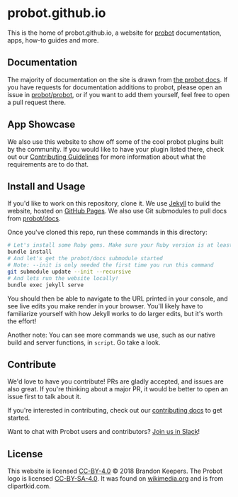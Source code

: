 # probot.github.io

This is the home of probot.github.io, a website for [probot](https://github.com/probot/probot) documentation, apps, how-to guides and more.

## Documentation

The majority of documentation on the site is drawn from [the probot docs](https://github.com/probot/probot/blob/master/docs/). If you have requests for documentation additions to probot, please open an issue in [probot/probot](https://github.com/probot/probot), or if you want to add them yourself, feel free to open a pull request there.

## App Showcase

We also use this website to show off some of the cool probot plugins built by the community. If you would like to have your plugin listed there, check out our [Contributing Guidelines](https://github.com/probot/probot.github.io/blob/master/CONTRIBUTING.md) for more information about what the requirements are to do that.

## Install and Usage

If you'd like to work on this repository, clone it. We use [Jekyll](https://jekyllrb.com/) to build the website, hosted on [GitHub Pages](https://pages.github.com/). We also use Git submodules to pull docs from [probot/docs](http://github.com/probot/docs).

Once you've cloned this repo, run these commands in this directory:

```sh
# Let's install some Ruby gems. Make sure your Ruby version is at least v2.2.0.
bundle install
# And let's get the probot/docs submodule started
# Note: --init is only needed the first time you run this command
git submodule update --init --recursive
# And lets run the website locally!
bundle exec jekyll serve
```

You should then be able to navigate to the URL printed in your console, and see live edits you make render in your browser. You'll likely have to familiarize yourself with how Jekyll works to do larger edits, but it's worth the effort!

Another note: You can see more commands we use, such as our native build and server functions, in `script`. Go take a look.

## Contribute

We'd love to have you contribute! PRs are gladly accepted, and issues are also great. If you're thinking about a major PR, it would be better to open an issue first to talk about it.

If you're interested in contributing, check out our [contributing docs](CONTRIBUTING.md) to get started.

Want to chat with Probot users and contributors? [Join us in Slack](https://probot-slackin.herokuapp.com/)!

## License

This website is licensed [CC-BY-4.0](LICENSE) © 2018 Brandon Keepers. The Probot logo is licensed [CC-BY-SA-4.0](https://creativecommons.org/licenses/by-sa/4.0/deed.en). It was found on [wikimedia.org](https://commons.wikimedia.org/wiki/File:Robot-clip-art-book-covers-feJCV3-clipart.png) and is from clipartkid.com.
